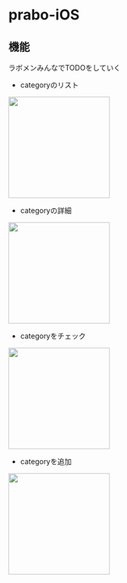 # prabo-iOS

## 機能
ラボメンみんなでTODOをしていく
* categoryのリスト
<img src="https://github.com/prabo/init-iOS/blob/master/picture/category.png" width="200px">

* categoryの詳細
<img src="https://github.com/prabo/init-iOS/blob/master/picture/categoryD.png" width="200px">

* categoryをチェック
<img src="https://github.com/prabo/init-iOS/blob/master/picture/categoryDC.png" width="200px">

* categoryを追加
<img src="https://github.com/prabo/init-iOS/blob/master/picture/categoryA.png" width="200px">
